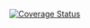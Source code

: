[![Coverage
Status](https://coveralls.io/repos/github/vahtras/fortran-binary/badge.svg?branch=master)](https://coveralls.io/github/vahtras/fortran-binary?branch=master)


